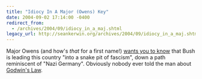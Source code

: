 ```yaml
---
title: "Idiocy In A Major (Owens) Key"
date: 2004-09-02 17:14:00 -0400
redirect_from:
  - /archives/2004/09/idiocy_in_a_maj.shtml
legacy_url: http://seankerwin.org/archives/2004/09/idiocy_in_a_maj.shtml
---
```

<p>Major Owens (and how's <i>that</i> for a first name!) <a href="http://www.cnsnews.com//ViewNation.asp?Page=\\Nation\\archive\\200409\\NAT20040902a.html">wants you to know</a> that Bush is leading this country "into a snake pit of fascism", down a path reminiscent of "Nazi Germany".  Obviously nobody ever told the man about <a href="http://en.wikipedia.org/wiki/Godwin's_law">Godwin's Law</a>.</p>
